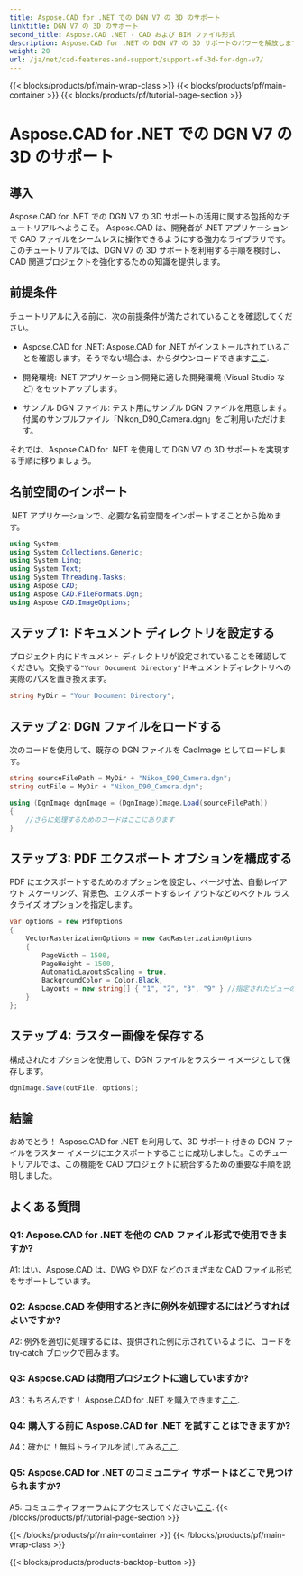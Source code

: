```yaml
---
title: Aspose.CAD for .NET での DGN V7 の 3D のサポート
linktitle: DGN V7 の 3D のサポート
second_title: Aspose.CAD .NET - CAD および BIM ファイル形式
description: Aspose.CAD for .NET の DGN V7 の 3D サポートのパワーを解放します。ステップバイステップのチュートリアルに従ってください。
weight: 20
url: /ja/net/cad-features-and-support/support-of-3d-for-dgn-v7/
---
```


{{< blocks/products/pf/main-wrap-class >}}
{{< blocks/products/pf/main-container >}}
{{< blocks/products/pf/tutorial-page-section >}}

# Aspose.CAD for .NET での DGN V7 の 3D のサポート

## 導入

Aspose.CAD for .NET での DGN V7 の 3D サポートの活用に関する包括的なチュートリアルへようこそ。 Aspose.CAD は、開発者が .NET アプリケーションで CAD ファイルをシームレスに操作できるようにする強力なライブラリです。このチュートリアルでは、DGN V7 の 3D サポートを利用する手順を検討し、CAD 関連プロジェクトを強化するための知識を提供します。

## 前提条件

チュートリアルに入る前に、次の前提条件が満たされていることを確認してください。

-  Aspose.CAD for .NET: Aspose.CAD for .NET がインストールされていることを確認します。そうでない場合は、からダウンロードできます[ここ](https://releases.aspose.com/cad/net/).

- 開発環境: .NET アプリケーション開発に適した開発環境 (Visual Studio など) をセットアップします。

- サンプル DGN ファイル: テスト用にサンプル DGN ファイルを用意します。付属のサンプルファイル「Nikon_D90_Camera.dgn」をご利用いただけます。

それでは、Aspose.CAD for .NET を使用して DGN V7 の 3D サポートを実現する手順に移りましょう。

## 名前空間のインポート

.NET アプリケーションで、必要な名前空間をインポートすることから始めます。

```csharp
using System;
using System.Collections.Generic;
using System.Linq;
using System.Text;
using System.Threading.Tasks;
using Aspose.CAD;
using Aspose.CAD.FileFormats.Dgn;
using Aspose.CAD.ImageOptions;
```

## ステップ 1: ドキュメント ディレクトリを設定する

プロジェクト内にドキュメント ディレクトリが設定されていることを確認してください。交換する`"Your Document Directory"`ドキュメントディレクトリへの実際のパスを置き換えます。

```csharp
string MyDir = "Your Document Directory";
```

## ステップ 2: DGN ファイルをロードする

次のコードを使用して、既存の DGN ファイルを CadImage としてロードします。

```csharp
string sourceFilePath = MyDir + "Nikon_D90_Camera.dgn";
string outFile = MyDir + "Nikon_D90_Camera.dgn";

using (DgnImage dgnImage = (DgnImage)Image.Load(sourceFilePath))
{
    //さらに処理するためのコードはここにあります
}
```

## ステップ 3: PDF エクスポート オプションを構成する

PDF にエクスポートするためのオプションを設定し、ページ寸法、自動レイアウト スケーリング、背景色、エクスポートするレイアウトなどのベクトル ラスタライズ オプションを指定します。

```csharp
var options = new PdfOptions
{
    VectorRasterizationOptions = new CadRasterizationOptions
    {
        PageWidth = 1500,
        PageHeight = 1500,
        AutomaticLayoutsScaling = true,
        BackgroundColor = Color.Black,
        Layouts = new string[] { "1", "2", "3", "9" } //指定されたビューのみをエクスポートする
    }
};
```

## ステップ 4: ラスター画像を保存する

構成されたオプションを使用して、DGN ファイルをラスター イメージとして保存します。

```csharp
dgnImage.Save(outFile, options);
```

## 結論

おめでとう！ Aspose.CAD for .NET を利用して、3D サポート付きの DGN ファイルをラスター イメージにエクスポートすることに成功しました。このチュートリアルでは、この機能を CAD プロジェクトに統合するための重要な手順を説明しました。

## よくある質問

### Q1: Aspose.CAD for .NET を他の CAD ファイル形式で使用できますか?

A1: はい、Aspose.CAD は、DWG や DXF などのさまざまな CAD ファイル形式をサポートしています。

### Q2: Aspose.CAD を使用するときに例外を処理するにはどうすればよいですか?

A2: 例外を適切に処理するには、提供された例に示されているように、コードを try-catch ブロックで囲みます。

### Q3: Aspose.CAD は商用プロジェクトに適していますか?

 A3：もちろんです！ Aspose.CAD for .NET を購入できます[ここ](https://purchase.aspose.com/buy).

### Q4: 購入する前に Aspose.CAD for .NET を試すことはできますか?

A4：確かに！無料トライアルを試してみる[ここ](https://releases.aspose.com/).

### Q5: Aspose.CAD for .NET のコミュニティ サポートはどこで見つけられますか?

 A5: コミュニティフォーラムにアクセスしてください[ここ](https://forum.aspose.com/c/cad/19).
{{< /blocks/products/pf/tutorial-page-section >}}

{{< /blocks/products/pf/main-container >}}
{{< /blocks/products/pf/main-wrap-class >}}

{{< blocks/products/products-backtop-button >}}

